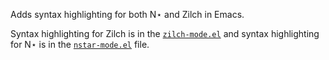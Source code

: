 Adds syntax highlighting for both N⋆ and Zilch in Emacs.

Syntax highlighting for Zilch is in the [`zilch-mode.el`](./zilch-mode.el) and syntax highlighting for N⋆ is in the [`nstar-mode.el`](./nstar-mode.el) file.
